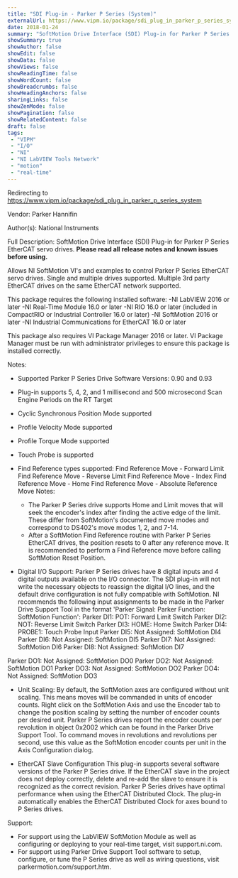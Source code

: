 ```yaml
---
title: "SDI Plug-in - Parker P Series (System)"
externalUrl: https://www.vipm.io/package/sdi_plug_in_parker_p_series_system
date: 2018-01-24
summary: "SoftMotion Drive Interface (SDI) Plug-in for Parker P Series servo drives."
showSummary: true
showAuthor: false
showEdit: false
showData: false
showViews: false
showReadingTime: false
showWordCount: false
showBreadcrumbs: false
showHeadingAnchors: false
sharingLinks: false
showZenMode: false
showPagination: false
showRelatedContent: false
draft: false
tags:
 - "VIPM"
 - "I/O"
 - "NI"
 - "NI LabVIEW Tools Network"
 - "motion"
 - "real-time"
---
```


Redirecting to https://www.vipm.io/package/sdi_plug_in_parker_p_series_system

Vendor: Parker Hannifin

Author(s): National Instruments
 
Full Description:
SoftMotion Drive Interface (SDI) Plug-in for Parker P Series EtherCAT servo drives. **Please read all release notes and known issues before using.**

Allows NI SoftMotion VI's and examples to control Parker P Series EtherCAT servo drives. Single and multiple drives supported. Multiple 3rd party EtherCAT drives on the same EtherCAT network supported.

This package requires the following installed software:
-NI LabVIEW 2016 or later
-NI Real-Time Module 16.0 or later
-NI RIO 16.0 or later (included in CompactRIO or Industrial Controller 16.0 or later)
-NI SoftMotion 2016 or later
-NI Industrial Communications for EtherCAT 16.0 or later

This package also requires VI Package Manager 2016 or later.
VI Package Manager must be run with administrator privileges to ensure this package is installed correctly.

Notes:
- Supported Parker P Series Drive Software Versions: 0.90 and 0.93
- Plug-in supports 5, 4, 2, and 1 millisecond and 500 microsecond Scan Engine Periods on the RT Target
- Cyclic Synchronous Position Mode supported
- Profile Velocity Mode supported
- Profile Torque Mode supported
- Touch Probe is supported
- Find Reference types supported:
  Find Reference Move - Forward Limit
  Find Reference Move - Reverse Limit
  Find Reference Move - Index
  Find Reference Move - Home
  Find Reference Move - Absolute
  Reference Move Notes:
  - The Parker P Series drive supports Home and Limit moves that will seek the encoder's index after finding the active edge of the limit. These differ from SoftMotion's documented move modes and correspond to DS402's move modes 1, 2, and 7-14.
  - After a SoftMotion Find Reference routine with Parker P Series EtherCAT drives, the position resets to 0 after any reference move. It is recommended to perform a Find Reference move before calling SoftMotion Reset Position.

- Digital I/O Support:
Parker P Series drives have 8 digital inputs and 4 digital outputs available on the I/O connector. The SDI plug-in will not write the necessary objects to reassign the digital I/O lines, and the default drive configuration is not fully compatible with SoftMotion. NI recommends the following input assignments to be made in the Parker Drive Support Tool in the format 'Parker Signal: Parker Function: SoftMotion Function':
Parker DI1: POT: Forward Limit Switch
Parker DI2: NOT: Reverse Limit Switch
Parker DI3: HOME: Home Switch
Parker DI4: PROBE1: Touch Probe Input
Parker DI5: Not Assigned: SoftMotion DI4
Parker DI6: Not Assigned: SoftMotion DI5
Parker DI7: Not Assigned: SoftMotion DI6
Parker DI8: Not Assigned: SoftMotion DI7

Parker DO1: Not Assigned: SoftMotion DO0
Parker DO2: Not Assigned: SoftMotion DO1
Parker DO3: Not Assigned: SoftMotion DO2
Parker DO4: Not Assigned: SoftMotion DO3

- Unit Scaling:
By default, the SoftMotion axes are configured without unit scaling. This means moves will be commanded in units of encoder counts. Right click on the SoftMotion Axis and use the Encoder tab to change the position scaling by setting the number of encoder counts per desired unit.
Parker P Series drives report the encoder counts per revolution in object 0x2002 which can be found in the Parker Drive Support Tool. To command moves in revolutions and revolutions per second, use this value as the SoftMotion encoder counts per unit in the Axis Configuration dialog.

- EtherCAT Slave Configuration
This plug-in supports several software versions of the Parker P Series drive. If the EtherCAT slave in the project does not deploy correctly, delete and re-add the slave to ensure it is recognized as the correct revision.
Parker P Series drives have optimal performance when using the EtherCAT Distributed Clock. The plug-in automatically enables the EtherCAT Distributed Clock for axes bound to P Series drives.

Support:
- For support using the LabVIEW SoftMotion Module as well as configuring or deploying to your real-time target, visit support.ni.com.
- For support using Parker Drive Support Tool software to setup, configure, or tune the P Series drive as well as wiring questions, visit parkermotion.com/support.htm.